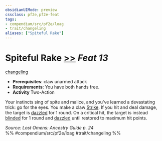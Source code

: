 ```yaml
---
obsidianUIMode: preview
cssclass: pf2e,pf2e-feat
tags:
- compendium/src/pf2e/loag
- trait/changeling
aliases: ["Spiteful Rake"]
---
```

# Spiteful Rake  [>>](../../Rules/core-rulebook/chapter-9-playing-the-game.md#Actions "Two-Action") *Feat 13*  
[changeling](../../Rules/traits/changeling-b1.md)  

- **Prerequisites**: claw unarmed attack
- **Requirements**: You have both hands free.
- **Activity** Two-Action

Your instincts sing of spite and malice, and you've learned a devastating trick: go for the eyes. You make a claw [Strike](../../Rules/actions/strike.md). If you hit and deal damage, the target is [dazzled](../../Rules/conditions.md#Dazzled) for 1 round. On a critical hit, the target is instead [blinded](../../Rules/conditions.md#Blinded) for 1 round and [dazzled](../../Rules/conditions.md#Dazzled) until restored to maximum hit points.

*Source: Lost Omens: Ancestry Guide p. 24*  
%% #compendium/src/pf2e/loag #trait/changeling %%